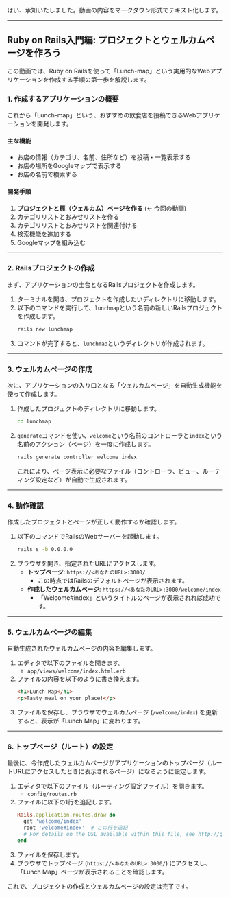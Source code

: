 はい、承知いたしました。動画の内容をマークダウン形式でテキスト化します。

---

## Ruby on Rails入門編: プロジェクトとウェルカムページを作ろう

この動画では、Ruby on Railsを使って「Lunch-map」という実用的なWebアプリケーションを作成する手順の第一歩を解説します。

### 1. 作成するアプリケーションの概要

これから「Lunch-map」という、おすすめの飲食店を投稿できるWebアプリケーションを開発します。

#### 主な機能
- お店の情報（カテゴリ、名前、住所など）を投稿・一覧表示する
- お店の場所をGoogleマップで表示する
- お店の名前で検索する

#### 開発手順
1.  **プロジェクトと扉（ウェルカム）ページを作る** (← 今回の動画)
2.  カテゴリリストとおみせリストを作る
3.  カテゴリリストとおみせリストを関連付ける
4.  検索機能を追加する
5.  Googleマップを組み込む

---

### 2. Railsプロジェクトの作成

まず、アプリケーションの土台となるRailsプロジェクトを作成します。

1.  ターミナルを開き、プロジェクトを作成したいディレクトリに移動します。
2.  以下のコマンドを実行して、`lunchmap`という名前の新しいRailsプロジェクトを作成します。
    ```bash
    rails new lunchmap
    ```
3.  コマンドが完了すると、`lunchmap`というディレクトリが作成されます。

---

### 3. ウェルカムページの作成

次に、アプリケーションの入り口となる「ウェルカムページ」を自動生成機能を使って作成します。

1.  作成したプロジェクトのディレクトリに移動します。
    ```bash
    cd lunchmap
    ```
2.  `generate`コマンドを使い、`welcome`という名前のコントローラと`index`という名前のアクション（ページ）を一度に作成します。
    ```bash
    rails generate controller welcome index
    ```
    これにより、ページ表示に必要なファイル（コントローラ、ビュー、ルーティング設定など）が自動で生成されます。

---

### 4. 動作確認

作成したプロジェクトとページが正しく動作するか確認します。

1.  以下のコマンドでRailsのWebサーバーを起動します。
    ```bash
    rails s -b 0.0.0.0
    ```
2.  ブラウザを開き、指定されたURLにアクセスします。
    -   **トップページ**: `https://<あなたのURL>:3000/`
        -   この時点ではRailsのデフォルトページが表示されます。
    -   **作成したウェルカムページ**: `https://<あなたのURL>:3000/welcome/index`
        -   「Welcome#index」というタイトルのページが表示されれば成功です。

---

### 5. ウェルカムページの編集

自動生成されたウェルカムページの内容を編集します。

1.  エディタで以下のファイルを開きます。
    -   `app/views/welcome/index.html.erb`
2.  ファイルの内容を以下のように書き換えます。
    ```html
    <h1>Lunch Map</h1>
    <p>Tasty meal on your place!</p>
    ```
3.  ファイルを保存し、ブラウザでウェルカムページ (`/welcome/index`) を更新すると、表示が「Lunch Map」に変わります。

---

### 6. トップページ（ルート）の設定

最後に、今作成したウェルカムページがアプリケーションのトップページ（ルートURLにアクセスしたときに表示されるページ）になるように設定します。

1.  エディタで以下のファイル（ルーティング設定ファイル）を開きます。
    -   `config/routes.rb`
2.  ファイルに以下の1行を追記します。
    ```ruby
    Rails.application.routes.draw do
      get 'welcome/index'
      root 'welcome#index'  # この行を追記
      # For details on the DSL available within this file, see http://guides.rubyonrails.org/routing.html
    end
    ```
3.  ファイルを保存します。
4.  ブラウザでトップページ (`https://<あなたのURL>:3000/`) にアクセスし、「Lunch Map」ページが表示されることを確認します。

これで、プロジェクトの作成とウェルカムページの設定は完了です。